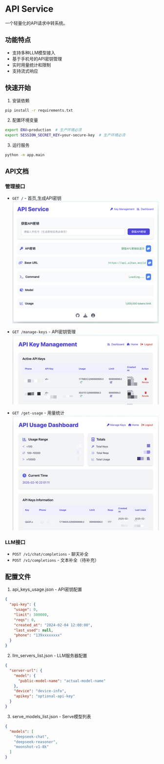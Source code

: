 # API Service

一个轻量化的API请求中转系统。

## 功能特点

- 支持多种LLM模型接入
- 基于手机号的API密钥管理
- 实时用量统计和限制
- 支持流式响应

## 快速开始

1. 安装依赖

```bash
pip install -r requirements.txt
```

2. 配置环境变量

```bash
export ENV=production  # 生产环境必须
export SESSION_SECRET_KEY=your-secure-key  # 生产环境必须
```

3. 运行服务

```bash
python -m app.main
```

## API文档

### 管理接口

- `GET /` - 首页,生成API密钥
![index](./src/index.jpg)

- `GET /manage-keys` - API密钥管理
![manage](./src/manage.jpg)

- `GET /get-usage` - 用量统计
![dashboard](./src/dashboard.jpg)

### LLM接口

- `POST /v1/chat/completions` - 聊天补全
- `POST /v1/completions` - 文本补全（待补充）

## 配置文件

1. api_keys_usage.json - API密钥配置

```json
{
  "api-key": {
    "usage": 0,
    "limit": 300000,
    "reqs": 0,
    "created_at": "2024-02-04 12:00:00",
    "last_used": null,
    "phone": "139xxxxxxxx"
  }
}
```

2. llm_servers_list.json - LLM服务器配置

```json
{
  "server-url": {
    "model": {
      "public-model-name": "actual-model-name"
    },
    "device": "device-info",
    "apikey": "optional-api-key"
  }
}
```

3. serve_models_list.json - Serve模型列表

```json
{
  "models": [
    "deepseek-chat",
    "deepseek-reasoner",
    "moonshot-v1-8k"
  ]
}
```
